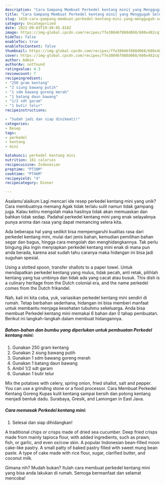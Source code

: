 ```yaml
---
description: "Cara Gampang Membuat Perkedel kentang mini{ yang Menggugah Selera"
title: "Cara Gampang Membuat Perkedel kentang mini{ yang Menggugah Selera"
slug: 1410-cara-gampang-membuat-perkedel-kentang-mini-yang-menggugah-selera
category: Uncategorized
date: 2022-09-03T19:49:05.818Z
image: https://img-global.cpcdn.com/recipes/ffe30846f888d068/680x482cq70/perkedel-kentang-mini-foto-resep-utama.jpg
hideToc: false
enableToc: true
enableTocContent: false
thumbnail: https://img-global.cpcdn.com/recipes/ffe30846f888d068/680x482cq70/perkedel-kentang-mini-foto-resep-utama.jpg
cover: https://img-global.cpcdn.com/recipes/ffe30846f888d068/680x482cq70/perkedel-kentang-mini-foto-resep-utama.jpg
author: Admin
authorAv: notfound
ratingvalue: 4.3
reviewcount: 7
recipeingredient:
- "250 gram kentang"
- "2 siung bawang putih"
- "1 sdm bawang goreng merah"
- "1 batang daun bawang"
- "1/2 sdt garam"
- "1 butir telur"
recipeinstructions:

- "Sudah jadi dan siap dinikmati!"
categories:
- Resep
tags:
- perkedel
- kentang
- mini

katakunci: perkedel kentang mini 
nutrition: 161 calories
recipecuisine: Indonesian
preptime: "PT38M"
cooktime: "PT46M"
recipeyield: "4"
recipecategory: Dinner

---
```



Asalamu'alaikum Lagi mencari ide resep perkedel kentang mini yang unik? Cara membuatnya memang Agak tidak terlalu sulit namun tidak gampang juga. Kalau keliru mengolah maka hasilnya tidak akan memuaskan dan bahkan tidak sedap. Padahal perkedel kentang mini yang enak selayaknya punya aroma dan rasa yang dapat memancing selera kita.


Ada beberapa hal yang sedikit bisa mempengaruhi kualitas rasa dari perkedel kentang mini, mulai dari jenis bahan, kemudian pemilihan bahan segar dan bagus, hingga cara mengolah dan menghidangkannya. Tak perlu bingung jika ingin menyiapkan perkedel kentang mini enak di mana pun anda berada, karena asal sudah tahu caranya maka hidangan ini bisa jadi suguhan spesial.

Using a slotted spoon, transfer shallots to a paper towel. Untuk mendapatkan perkedel kentang yang mulus, tidak pecah, anti retak, pilihlah kentang yang tua umbinya dan tidak ada yang cacat atau busuk. This dish is a culinary heritage from the Dutch colonial era, and the name perkedel comes from the Dutch frikandel.


Nah, kali ini kita coba, yuk, variasikan perkedel kentang mini sendiri di rumah. Tetap berbahan sederhana, hidangan ini bisa memberi manfaat untuk membantu menjaga kesehatan tubuhmu sekeluarga. Anda bisa membuat Perkedel kentang mini memakai 6 bahan dan 0 tahap pembuatan. Berikut ini langkah-langkah dalam membuat hidangannya.

<!--inarticleads1-->

##### Bahan-bahan dan bumbu yang diperlukan untuk pembuatan Perkedel kentang mini:

1. Gunakan 250 gram kentang
1. Gunakan 2 siung bawang putih
1. Gunakan 1 sdm bawang goreng merah
1. Gunakan 1 batang daun bawang
1. Ambil 1/2 sdt garam
1. Gunakan 1 butir telur


Mix the potatoes with celery, spring onion, fried shallot, salt and pepper. You can use a grinding stone or a food processor. Cara Membuat Perkedel Kentang Goreng Kupas kulit kentang sampai bersih dan potong kentang menjadi bentuk dadu. Surabaya, Gresik, and Lamongan in East Java. 

<!--inarticleads2-->

##### Cara memasak Perkedel kentang mini:


1. Selesai dan siap dihidangkan!

A traditional chips or crisps made of dried sea cucumber. Deep fried crisps made from mainly tapioca flour, with added ingredients, such as prawn, fish, or garlic, and even ox/cow skin. A popular Indonesian bean-filled moon cake-like pastry. A small patty of baked pastry filled with sweet mung bean paste. A type of cake made with rice flour, sugar, clarified butter, and coconut milk. 

Gimana nih? Mudah bukan? Itulah cara membuat perkedel kentang mini yang bisa anda lakukan di rumah. Semoga bermanfaat dan selamat mencoba!

